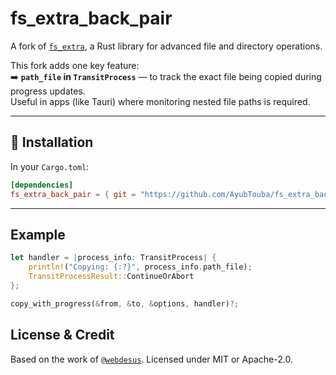 # fs_extra_back_pair

A fork of [`fs_extra`](https://crates.io/crates/fs_extra), a Rust library for advanced file and directory operations.

This fork adds one key feature:  
➡️ **`path_file` in `TransitProcess`** — to track the exact file being copied during progress updates.  
Useful in apps (like Tauri) where monitoring nested file paths is required.

---

## 🔧 Installation

In your `Cargo.toml`:

```toml
[dependencies]
fs_extra_back_pair = { git = "https://github.com/AyubTouba/fs_extra_back_pair", branch="main" }
```
---

## Example
```rust
let handler = |process_info: TransitProcess| {
    println!("Copying: {:?}", process_info.path_file);
    TransitProcessResult::ContinueOrAbort
};

copy_with_progress(&from, &to, &options, handler)?;
```

## License & Credit
Based on the work of [`@webdesus`](https://github.com/webdesus).
Licensed under MIT or Apache-2.0.
